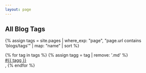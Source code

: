 ```yaml
---
layout: page
---
```


All Blog Tags
-------------

{% assign tags = site.pages | where_exp: "page", "page.url contains 'blogs/tags'" | map: "name" | sort %}
<div class="tags">
{% for tag in tags %}
  {% assign tagg = tag | remove: '.md' %}
  <div class="tag"><a href="./{{ tagg }}">&#35;{{ tagg }}</a></div>,
{% endfor %}
</div>
